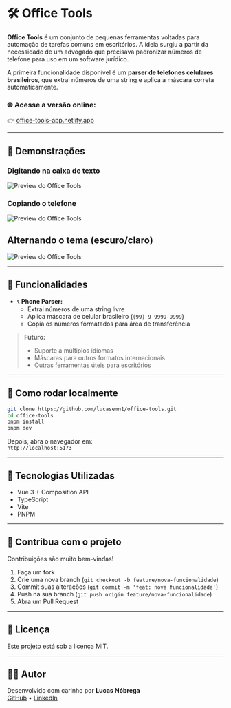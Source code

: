 # 🛠️ Office Tools

**Office Tools** é um conjunto de pequenas ferramentas voltadas para automação de tarefas comuns em escritórios. A ideia surgiu a partir da necessidade de um advogado que precisava padronizar números de telefone para uso em um software jurídico.

A primeira funcionalidade disponível é um **parser de telefones celulares brasileiros**, que extrai números de uma string e aplica a máscara correta automaticamente.

### 🌐 Acesse a versão online:

👉 [office-tools-app.netlify.app](https://office-tools-app.netlify.app)

---

## 📸 Demonstrações

### Digitando na caixa de texto

![Preview do Office Tools](https://office-tools-app.netlify.app/assets/docs/type-phone.gif)

### Copiando o telefone

![Preview do Office Tools](https://office-tools-app.netlify.app/assets/docs/copy-phone.gif)

## Alternando o tema (escuro/claro)

![Preview do Office Tools](https://office-tools-app.netlify.app/assets/docs/toggle-theme.gif)

---

## 🧩 Funcionalidades

- 📞 **Phone Parser:**
  - Extrai números de uma string livre
  - Aplica máscara de celular brasileiro (`(99) 9 9999-9999`)
  - Copia os números formatados para área de transferência

> **Futuro:**
>
> - Suporte a múltiplos idiomas
> - Máscaras para outros formatos internacionais
> - Outras ferramentas úteis para escritórios

---

## 🚀 Como rodar localmente

```bash
git clone https://github.com/lucasemn1/office-tools.git
cd office-tools
pnpm install
pnpm dev
```

Depois, abra o navegador em:  
`http://localhost:5173`

---

## 🧰 Tecnologias Utilizadas

- Vue 3 + Composition API
- TypeScript
- Vite
- PNPM

---

## 🤝 Contribua com o projeto

Contribuições são muito bem-vindas!

1. Faça um fork
2. Crie uma nova branch (`git checkout -b feature/nova-funcionalidade`)
3. Commit suas alterações (`git commit -m 'feat: nova funcionalidade'`)
4. Push na sua branch (`git push origin feature/nova-funcionalidade`)
5. Abra um Pull Request

---

## 📄 Licença

Este projeto está sob a licença MIT.

---

## 👨‍💻 Autor

Desenvolvido com carinho por **Lucas Nóbrega**  
[GitHub](https://github.com/lucasemn1) • [LinkedIn](https://www.linkedin.com/in/lucas-emn)
